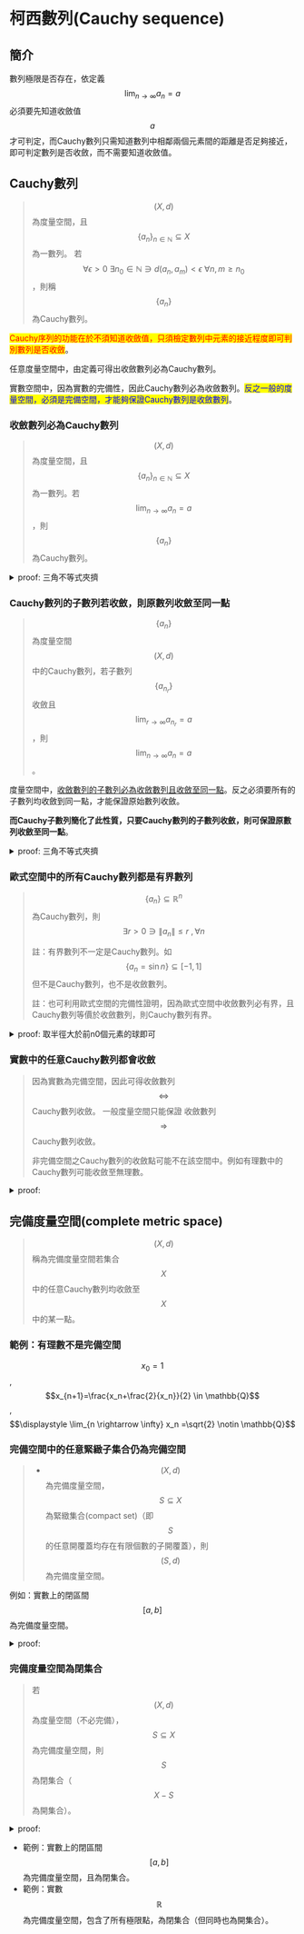# 柯西數列(Cauchy sequence)

## 簡介

數列極限是否存在，依定義$$\displaystyle \lim_{n \rightarrow \infty} a_n = a$$必須要先知道收斂值$$a$$才可判定，而Cauchy數列只需知道數列中相鄰兩個元素間的距離是否足夠接近，即可判定數列是否收斂，而不需要知道收斂值。

## Cauchy數列

> $$(X,d)$$為度量空間，且$$\{a_n\}_{n \in \mathbb{N}} \subseteq X$$為一數列。
> 若$$\forall \epsilon >0 ~ \exists n_0 \in \mathbb{N} \ni   d(a_n,a_m )<\epsilon ~ \forall n,m \geq n_0$$，則稱$$\{a_n\}$$為Cauchy數列。

<mark style="color:red;">Cauchy序列的功能在於不須知道收斂值，只須檢定數列中元素的接近程度即可判別數列是否收斂</mark>。

任意度量空間中，由定義可得出收斂數列必為Cauchy數列。

實數空間中，因為實數的完備性，因此Cauchy數列必為收斂數列。<mark style="color:blue;">反之一般的度量空間，必須是完備空間，才能夠保證Cauchy數列是收斂數列</mark>。

### 收斂數列必為Cauchy數列

> $$(X,d)$$為度量空間，且$$\{a_n\}_{n \in \mathbb{N}} \subseteq X$$為一數列。若$$\displaystyle \lim_{n \rightarrow \infty} a_n = a$$，則$$\{a_n\}$$為Cauchy數列。

<details>

<summary>proof: 三角不等式夾擠  </summary>

令$$\{a_n\}_{n \in \mathbb{N}} \subseteq X$$為一數列且$$\displaystyle \lim_{n \rightarrow \infty} a_n =a$$

由收斂定義得$$\forall \epsilon>0  ~ \exists n_1 \in \mathbb{N} \ni d(a_n,a)<\epsilon/2  ~ \forall n \geq n_0$$

由三角不等式得$$d(a_n,a_m )<d(a_m,a)+d(a_n,a)<\epsilon ~\forall n,m≥n_0$$  (QED)

</details>



### Cauchy數列的子數列若收斂，則原數列收斂至同一點

> $$\{a_n\}$$為度量空間$$(X,d)$$中的Cauchy數列，若子數列$$\{a_{n_r} \}$$收斂且$$\displaystyle \lim_{r \rightarrow \infty} a_{n_r}  =a$$，則$$\displaystyle \lim_{n \rightarrow \infty} a_n =a$$。

度量空間中，[收斂數列的子數列必為收斂數列且收斂至同一點](./#shou-lian-shu-lie-de-zi-shu-lie-bi-wei-shou-lian-shu-lie-qie-shou-lian-zhi-tong-yi-dian)。反之必須要所有的子數列均收斂到同一點，才能保證原始數列收斂。

**而Cauchy子數列簡化了此性質，只要Cauchy數列的子數列收斂，則可保證原數列收斂至同一點**。

<details>

<summary>proof: 三角不等式夾擠 </summary>

$$\{a_n\}$$為Cauchy數列，且子數列$$\displaystyle \lim_{r \rightarrow \infty} a_{n_r} =a$$

由收斂定義得$$\forall \epsilon>0 ~ \exists n_1 \in \mathbb{N} \ni d(a_{n_r},a)<\epsilon, ~ \forall n \geq n_1$$

因為$$\{a_n\}$$為Cauchy數列，所以$$\forall \epsilon>0 ~\exists n_2 \in \mathbb{N}   \ni d(a_n,a_m)<\epsilon, ~\forall n,m \geq n_2$$

取$$n_0=n_1+n_2$$

由三角不等式可得 $$d(a_n,a) \leq d(a_n,a_{n_0})+d(a_{n_0},a)<\epsilon$$ (QED)

</details>


### 歐式空間中的所有Cauchy數列都是有界數列

> $$\{a_n\} \subseteq \mathbb{R}^n$$為Cauchy數列，則$$\exists r > 0 \ni  \lVert a_n \rVert \leq r ~ ,\forall n$$
>
> 註：有界數列不一定是Cauchy數列。如$$\{a_n = \sin n\} \subseteq  [-1,1]$$但不是Cauchy數列，也不是收斂數列。
>
> 註：也可利用歐式空間的完備性證明，因為歐式空間中收斂數列必有界，且Cauchy數列等價於收斂數列，則Cauchy數列有界。

<details>

<summary>proof: 取半徑大於前n0個元素的球即可 </summary>

依Cauchy數列定義，給定$$\epsilon=1 ~\exists n_0 \in \mathbb{N} \ni |a_n−a_m |<1 ~\forall n,m \geq n_0$$

因此當$$n \geq n_0$$ 時，$$|a_n−a_{n_0} |<1 \Rightarrow |a_n |<|a_{n_0} |+1$$

令$$r=\max \{|a_1 |, |a_2 |,\ldots,|a_{n_0−1} |, |a_{n_0} |+1\}$$

可得$$\forall n \in \mathbb{N}, ~ |a_n | \leq r$$

因此$$\{a_n\}$$為有界數列 (QED).

</details>



### 實數中的任意Cauchy數列都會收斂

> 因為實數為完備空間，因此可得收斂數列 $$\Leftrightarrow $$ Cauchy數列收斂。
> 一般度量空間只能保證 收斂數列 $$\Rightarrow $$ Cauchy數列收斂。
>
> 非完備空間之Cauchy數列的收斂點可能不在該空間中。例如有理數中的Cauchy數列可能收斂至無理數。
>

<details>

<summary>proof:  </summary>

Proof：存在性

令$$\{a_n \}_{n \in \mathbb{N}} \subseteq \mathbb{R}$$為Cauchy數列，因為[實數中的所有Cauchy數列都是有界數列](cauchy-sequence.md#shi-shu-zhong-de-suo-you-cauchy-shu-lie-du-shi-you-jie-shu-lie)，所以$$\{a_n\}$$為有界集合。

$$\forall n \in \mathbb{N}$$, 令$$S_n=\{a_m |m \in \mathbb{N},  m \geq n\}$$是由數列$$\{a_n,a_{n+1},a_{n+2}, \ldots\}$$所形成的集合。

則得遞減集合序列 $$S_1 \supseteq S_2\supseteq \ldots  \supseteq S_n \supseteq \ldots$$，且$$\forall n, ~S_n$$ 均為有界集合。

依實數的非空有界子集合必有上確界性質，令$$b_n=\sup(S_n), c_n=\inf(S_n ) \Rightarrow c_n \leq a_n \leq b_n$$

因為$$S_{n+1} \subseteq S_n \Rightarrow b_n \geq b_{n+1} \geq c_{n+1}  \geq c_n$$

根據數學歸納法，$$\forall m,n \in \mathbb{N}, b_n \geq b_{n+m} \geq c_{n+m} \geq c_n$$

因此集合$$\{b_n\}_{n \in \mathbb{N}}$$的元素均大於等於$$\{c_n\}_{n \in \mathbb{N}}$$ 的元素。

所以集合$$\{b_n\}$$ 有下界且$$\{c_n\}$$ 有上界。

令$$b=\inf(\{b_n\}), c=\sup{\{c_n\} } \Rightarrow b \geq c$$−−(1)

proof： 證明收斂於一點

$$\{a_n \}\subseteq \mathbb{R}$$為Cauchy數列，由定義得$$\forall \epsilon>0 ~\exists n_0 \in \mathbb{N} \ni |a_n−a_m |<\epsilon ~\forall n,m \geq n_0$$

移項後可得$$\forall ϵ>0,  ~\exists n_0 \in \mathbb{N} \ni a_n−\epsilon<a_m<a_n+\epsilon ~ \forall n,m \geq n_0$$

令集合$$S_n=\{a_m |m \in \mathbb{N}, ~ m \geq n_0 \}$$，則$$S_n$$的所有元素均小於集合$$\{a_n+ \epsilon |n \in \mathbb{N},~ n \geq n_0 \}$$的所有元素
  。

因此集合$$S_n$$內的最小上界小於或等於後一個集合內的最大下界。

即$$b_{n_0} \leq c_{n_0}+\epsilon \Rightarrow 0 \leq b−c \leq b_{n_0}−c_{n_0} \leq \epsilon$$

因此 $$\forall \epsilon>0, ~0 \leq b−c \leq \epsilon⇒b=c$$−−(2)

proof：證明數列收斂於同一點

$$\forall \epsilon>0, b+\epsilon$$不是$$\{b_n\}$$的下界，因此$$\exists n_1 \in \mathbb{N}  \ni b_{n_1}<b+ \epsilon$$。

同理$$\forall \epsilon>0, b−\epsilon =c−\epsilon$$不是$$\{c_n\}$$的上界，因此$$\exists n_2 \in \mathbb{N}  \ni c_{n_2} >b−\epsilon$$。

取$$n_0=\max\{n_1,n_2\}$$，則當$$n \geq n_0$$ 時，可得$$b_{n_1} \leq b_{n_0} <b+\epsilon, ~ c_{n_0} \geq c_{n_2} >b−\epsilon$$

$$b-\epsilon<c_n \leq a_n \leq b_n<b+\epsilon  \Rightarrow |a_n−b|<\epsilon,  \forall n \geq n_0$$

所以 $$\displaystyle \lim_{n \rightarrow \infty} a_n =b$$−−(3)

由(1,2,3)可得Cauchy數列$$\{a_n \} \subseteq \mathbb{R}$$收斂至一實數  (QED)

</details>


## 完備度量空間(complete metric space)


> $$(X,d)$$  稱為完備度量空間若集合$$X$$中的任意Cauchy數列均收斂至$$X$$中的某一點。

### 範例：有理數不是完備空間&#xD;

$$x_0=1$$, $$x_{n+1}=\frac{x_n+\frac{2}{x_n}}{2}  \in \mathbb{Q}$$, $$\displaystyle \lim_{n \rightarrow \infty} x_n =\sqrt{2} \notin \mathbb{Q}$$

### 完備空間中的任意緊緻子集合仍為完備空間

> * $$(X,d)$$為完備度量空間，$$S \subseteq X$$為緊緻集合(compact  set)（即$$S$$的任意開覆蓋均存在有限個數的子開覆蓋），則$$(S,d)$$為完備度量空間。

例如：實數上的閉區間$$[a,b]$$為完備度量空間。

<details>

<summary>proof:  </summary>

$$\{x_n\}\subseteq S$$為Cauchy數列，且$$A=\{x_1,x_2,\ldots\}$$為數列的值域。

若$$A$$為有限集合，則$$\{x_n\}$$必定收斂至$$S$$中的某一點，因此$$\{x_n\}$$收斂在$$S$$中。

若$$A$$為無限集合，因為$$(X,d)$$為完備度量空間，因此可得 $$p \in A$$為極限點，$$S$$為緊緻集合，由度量空間[緊緻集合的充要條件](../real-number/compact-set.md#ou-shi-kong-jian-zhong-jin-zhi-ji-he-de-chong-yao-tiao-jian)（緊致集合$$S$$的任意無窮子集合均存在極限點$$x$$，且$$x \in S$$）可得$$p \in S$$。

$$\forall \epsilon>0, \text{ take }N \in \mathbb{N} \ni d(x_n,x_m )<\frac{\epsilon}{2}, ~\forall n,m \geq N$$

則$$N_{\frac{\epsilon}{2}} (p)$$至少包含了點$$x_m, ~ \forall m \geq N$$

若$$n \geq N$$，由三角不等式得 $$d(x_n,p) \leq d(x_n,p)+d(x_m,p)<\epsilon/2+\epsilon/2=\epsilon$$

所以$$\displaystyle \lim_{n \rightarrow \infty} x_n = p$$且$$p \in S$$，所以$$S$$為完備度量空間 (QED)



</details>


### 完備度量空間為閉集合

> 若$$(X,d)$$為度量空間（不必完備），$$S \subseteq X$$為完備度量空間，則$$S$$為閉集合（$$X-S$$為開集合）。&#x20;
>

<details>

<summary>proof:  </summary>

令$$\{ x_n \} \subseteq  S$$為Cauchy數列，且令$$\displaystyle \lim_{n \rightarrow \infty} x_n = p$$，因為$$(S,d)$$為完備度量空間，可得$$p \in S$$。

* 因為所有Cacuhy數列的極限點均為$$S$$的元素，由[閉集合](../metric-space/closed-set.md#bi-ji-he-closed-set)的定義得$$S$$為閉集合(QED)。


</details>


* 範例：實數上的閉區間$$[a,b]$$為完備度量空間，且為閉集合。
* 範例：實數$$\mathbb{R}$$為完備度量空間，包含了所有極限點，為閉集合（但同時也為開集合）。
